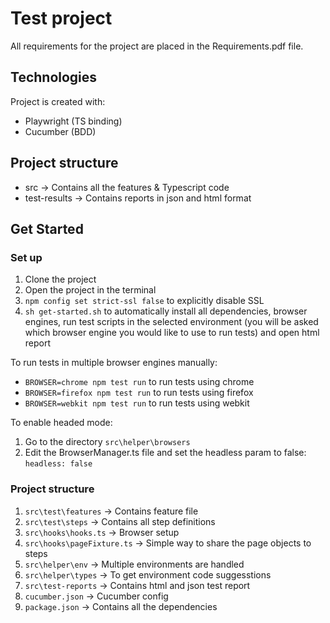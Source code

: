 # Test project
All requirements for the project are placed in the Requirements.pdf file.

## Technologies
Project is created with:
* Playwright (TS binding)
* Cucumber (BDD)

## Project structure
* src -> Contains all the features & Typescript code
* test-results -> Contains reports in json and html format

## Get Started
### Set up
1. Clone the project
2. Open the project in the terminal
3. `npm config set strict-ssl false` to explicitly disable SSL
4. `sh get-started.sh` to automatically install all dependencies, browser engines, run test scripts in the selected environment (you will be asked which browser engine you would like to use to run tests) and open html report
    
To run tests in multiple browser engines manually:
* `BROWSER=chrome npm test run` to run tests using chrome
* `BROWSER=firefox npm test run` to run tests using firefox
* `BROWSER=webkit npm test run` to run tests using webkit

To enable headed mode:  
1. Go to the directory `src\helper\browsers`
2. Edit the BrowserManager.ts file and set the headless param to false: `headless: false`  

### Project structure
1. `src\test\features` -> Contains feature file
2. `src\test\steps` -> Contains all step definitions
3. `src\hooks\hooks.ts` -> Browser setup
4. `src\hooks\pageFixture.ts` -> Simple way to share the page objects to steps
5. `src\helper\env` -> Multiple environments are handled
6. `src\helper\types` -> To get environment code suggesstions
7. `src\test-reports` -> Contains html and json test report
8. `cucumber.json` -> Cucumber config
9. `package.json` -> Contains all the dependencies
